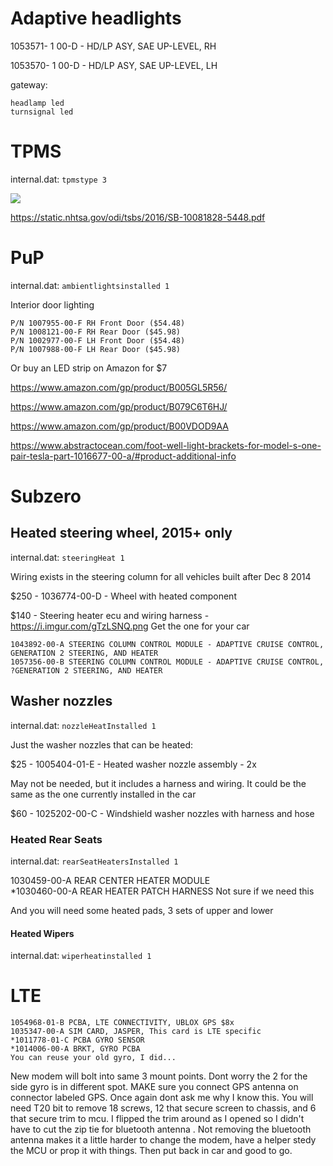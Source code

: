 # Adaptive headlights

1053571- 1 00-D - HD/LP ASY, SAE UP-LEVEL, RH

1053570- 1 00-D - HD/LP ASY, SAE UP-LEVEL, LH

gateway:

```
headlamp led
turnsignal led
```

# TPMS

internal.dat: `tpmstype 3`

![](https://i.imgur.com/v3VIdfa.png)

https://static.nhtsa.gov/odi/tsbs/2016/SB-10081828-5448.pdf

# PuP

internal.dat: `ambientlightsinstalled 1`

Interior door lighting
```
P/N 1007955-00-F RH Front Door ($54.48)
P/N 1008121-00-F RH Rear Door ($45.98)
P/N 1002977-00-F LH Front Door ($54.48)
P/N 1007988-00-F LH Rear Door ($45.98)
```
Or buy an LED strip on Amazon for $7

https://www.amazon.com/gp/product/B005GL5R56/

https://www.amazon.com/gp/product/B079C6T6HJ/

https://www.amazon.com/gp/product/B00VDOD9AA

https://www.abstractocean.com/foot-well-light-brackets-for-model-s-one-pair-tesla-part-1016677-00-a/#product-additional-info

# Subzero

## Heated steering wheel, 2015+ only

internal.dat: `steeringHeat 1`

Wiring exists in the steering column for all vehicles built after Dec 8 2014

$250 - 1036774-00-D - Wheel with heated component

$140 - Steering heater ecu and wiring harness - https://i.imgur.com/gTzLSNQ.png
Get the one for your car

```
1043892-00-A STEERING COLUMN CONTROL MODULE - ADAPTIVE CRUISE CONTROL, GENERATION 2 STEERING, AND HEATER 
1057356-00-B STEERING COLUMN CONTROL MODULE - ADAPTIVE CRUISE CONTROL, ?GENERATION 2 STEERING, AND HEATER 
```

## Washer nozzles

internal.dat: `nozzleHeatInstalled 1`

Just the washer nozzles that can be heated: 

$25 - 1005404-01-E - Heated washer nozzle assembly - 2x

May not be needed, but it includes a harness and wiring. It could be the same as the one currently installed in the car

$60 - 1025202-00-C - Windshield washer nozzles with harness and hose 

### Heated Rear Seats

internal.dat: `rearSeatHeatersInstalled 1`

1030459-00-A REAR CENTER HEATER MODULE  
*1030460-00-A REAR HEATER PATCH HARNESS Not sure if we need this

And you will need some heated pads, 3 sets of upper and lower

#### Heated Wipers

internal.dat: `wiperheatinstalled 1`


# LTE

```
1054968-01-B PCBA, LTE CONNECTIVITY, UBLOX GPS $8x
1035347-00-A SIM CARD, JASPER, This card is LTE specific
*1011778-01-C PCBA GYRO SENSOR 
*1014006-00-A BRKT, GYRO PCBA
You can reuse your old gyro, I did...
```

New modem will bolt into same 3 mount points.  Dont worry the 2 for the side gyro is in different spot.  MAKE sure you connect GPS antenna on connector labeled GPS.  Once again dont ask me why I know this.  You will need T20 bit to remove 18 screws, 12 that secure screen to chassis, and 6 that secure trim to mcu.  I flipped the trim around as I opened so I didn't have to cut the zip tie for bluetooth antenna .  Not removing the bluetooth antenna makes it a little harder to change the modem, have a helper stedy the MCU or prop it with things.  Then put back in car and good to go.
